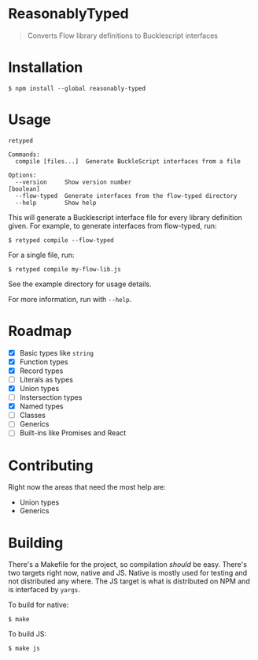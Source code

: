 # ReasonablyTyped

> Converts Flow library definitions to Bucklescript interfaces

# Installation

```
$ npm install --global reasonably-typed
```

# Usage

```
retyped

Commands:
  compile [files...]  Generate BuckleScript interfaces from a file

Options:
  --version     Show version number                                    [boolean]
  --flow-typed  Generate interfaces from the flow-typed directory
  --help        Show help
```

This will generate a Bucklescript interface file for every library definition given. For example,
to generate interfaces from flow-typed, run:

```
$ retyped compile --flow-typed
```

For a single file, run:

```
$ retyped compile my-flow-lib.js
```

See the example directory for usage details.

For more information, run with `--help`.

# Roadmap

- [x] Basic types like `string`
- [x] Function types
- [x] Record types
- [ ] Literals as types
- [x] Union types
- [ ] Instersection types
- [x] Named types
- [ ] Classes
- [ ] Generics
- [ ] Built-ins like Promises and React

# Contributing

Right now the areas that need the most help are:
- Union types
- Generics

# Building

There's a Makefile for the project, so compilation _should_ be easy. There's two targets right now,
native and JS. Native is mostly used for testing and not distributed any where. The JS target is what
is distributed on NPM and is interfaced by `yargs`.

To build for native:

```
$ make
```

To build JS:

```
$ make js
```
